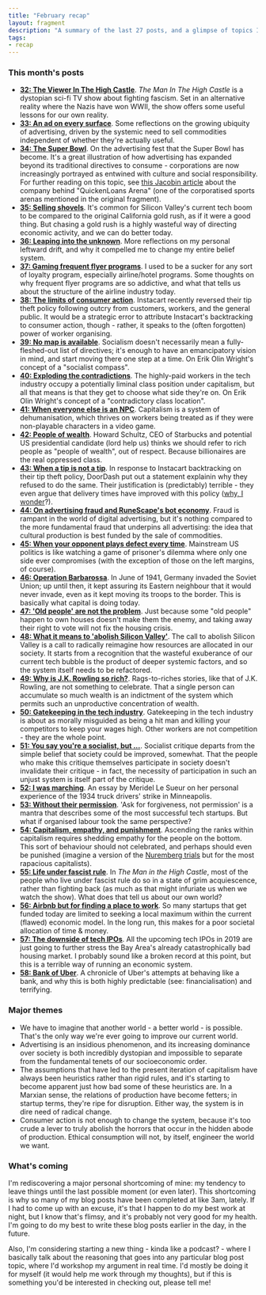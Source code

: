 ```yaml
---
title: "February recap"
layout: fragment
description: "A summary of the last 27 posts, and a glimpse of topics I'll be writing about next montj."
tags:
- recap
---
```


### This month's posts

* **[32: The Viewer In The High Castle](/posts/fragments-32)**. _The Man In The High Castle_ is a dystopian sci-fi TV show about fighting fascism. Set in an alternative reality where the Nazis have won WWII, the show offers some useful lessons for our own reality.
* **[33: An ad on every surface](/posts/fragments-33)**. Some reflections on the growing ubiquity of advertising, driven by the systemic need to sell commodities independent of whether they're actually useful.
* **[34: The Super Bowl](/posts/fragments-34)**. On the advertising fest that the Super Bowl has become. It's a great illustration of how advertising has expanded beyond its traditional directives to consume - corporations are now increasingly portrayed as entwined with culture and social responsibility. For further reading on this topic, see [this Jacobin article](https://jacobinmag.com/2018/11/the-house-that-debt-built) about the company behind "QuickenLoans Arena" (one of the corporatised sports arenas mentioned in the original fragment).
* **[35: Selling shovels](/posts/fragments-35)**. It's common for Silicon Valley's current tech boom to be compared to the original California gold rush, as if it were a good thing. But chasing a gold rush is a highly wasteful way of directing economic activity, and we can do better today.
* **[36: Leaping into the unknown](/posts/fragments-36)**. More reflections on my personal leftward drift, and why it compelled me to change my entire belief system.
* **[37: Gaming frequent flyer programs](/posts/fragments-37)**. I used to be a sucker for any sort of loyalty program, especially airline/hotel programs. Some thoughts on why frequent flyer programs are so addictive, and what that tells us about the structure of the airline industry today.
* **[38: The limits of consumer action](/posts/fragments-38)**. Instacart recently reversed their tip theft policy following outcry from customers, workers, and the general public. It would be a strategic error to attribute Instacart's backtracking to consumer action, though - rather, it speaks to the (often forgotten) power of worker organising.
* **[39: No map is available](/posts/fragments-39)**. Socialism doesn't necessarily mean a fully-fleshed-out list of directives; it's enough to have an emancipatory vision in mind, and start moving there one step at a time. On Erik Olin Wright's concept of a "socialist compass".
* **[40: Exploding the contradictions](/posts/fragments-40)**. The highly-paid workers in the tech industry occupy a potentially liminal class position under capitalism, but all that means is that they get to choose what side they're on. On Erik Olin Wright's concept of a "contradictory class location".
* **[41: When everyone else is an NPC](/posts/fragments-41)**. Capitalism is a system of dehumanisation, which thrives on workers being treated as if they were non-playable characters in a video game.
* **[42: People of wealth](/posts/fragments-42)**. Howard Schultz, CEO of Starbucks and potential US presidential candidate (lord help us) thinks we should refer to rich people as "people of wealth", out of respect. Because billionaires are the real oppressed class.
* **[43: When a tip is not a tip](/posts/fragments-43)**. In response to Instacart backtracking on their tip theft policy, DoorDash put out a statement explainin why they refused to do the same. Their justification is (predictably) terrible - they even argue that delivery times have improved with this policy ([why, I wonder](https://twitter.com/Smallvillefreek/status/1094047656517595138)?).
* **[44: On advertising fraud and RuneScape's bot economy](/posts/fragments-44)**. Fraud is rampant in the world of digital advertising, but it's nothing compared to the more fundamental fraud that underpins all advertising: the idea that cultural production is best funded by the sale of commodities.
* **[45: When your opponent plays defect every time](/posts/fragments-45)**. Mainstream US politics is like watching a game of prisoner's dilemma where only one side ever compromises (with the exception of those on the left margins, of course).
* **[46: Operation Barbarossa](/posts/fragments-46)**. In June of 1941, Germany invaded the Soviet Union; up until then, it kept assuring its Eastern neighbour that it would never invade, even as it kept moving its troops to the border. This is basically what capital is doing today.
* **[47: 'Old people' are not the problem](/posts/fragments-47)**. Just because some "old people" happen to own houses doesn't make them the enemy, and taking away their right to vote will not fix the housing crisis.
* **[48: What it means to 'abolish Silicon Valley'](/posts/fragments-48)**. The call to abolish Silicon Valley is a call to radically reimagine how resources are allocated in our society. It starts from a recognition that the wasteful exuberance of our current tech bubble is the product of deeper systemic factors, and so the system itself needs to be refactored.
* **[49: Why is J.K. Rowling so rich?](/posts/fragments-49)**. Rags-to-riches stories, like that of J.K. Rowling, are not something to celebrate. That a single person can accumulate so much wealth is an indictment of the system which permits such an unproductive concentration of wealth.
* **[50: Gatekeeping in the tech industry](/posts/fragments-50)**. Gatekeeping in the tech industry is about as morally misguided as being a hit man and killing your competitors to keep your wages high. Other workers are not competition - they are the whole point.
* **[51: You say you're a socialist, but ...](/posts/fragments-51)**. Socialist critique departs from the simple belief that society could be improved, somewhat. That the people who make this critique themselves participate in society doesn't invalidate their critique - in fact, the necessity of participation in such an unjust system is itself part of the critique.
* **[52: I was marching](/posts/fragments-52)**. An essay by Meridel Le Sueur on her personal experience of the 1934 truck drivers' strike in Minneapolis.
* **[53: Without their permission](/posts/fragments-53)**. 'Ask for forgiveness, not permission' is a mantra that describes some of the most successful tech startups. But what if organised labour took the same perspective?
* **[54: Capitalism, empathy, and punishment](/posts/fragments-54)**. Ascending the ranks within capitalism requires shedding empathy for the people on the bottom. This sort of behaviour should not celebrated, and perhaps should even be punished (imagine a version of the [Nuremberg trials](https://twitter.com/RealityInc/status/1100960543530078209) but for the most rapacious capitalists).
* **[55: Life under fascist rule](/posts/fragments-55)**. In _The Man in the High Castle_, most of the people who live under fascist rule do so in a state of grim acquiescence, rather than fighting back (as much as that might infuriate us when we watch the show). What does that tell us about our own world?
* **[56: Airbnb but for finding a place to work](/posts/fragments-56)**. So many startups that get funded today are limited to seeking a local maximum within the current (flawed) economic model. In the long run, this makes for a poor societal allocation of time & money.
* **[57: The downside of tech IPOs](/posts/fragments-57)**. All the upcoming tech IPOs in 2019 are just going to further stress the Bay Area's already catastrophically bad housing market. I probably sound like a broken record at this point, but this is a terrible way of running an economic system.
* **[58: Bank of Uber](/posts/fragments-58)**. A chronicle of Uber's attempts at behaving like a bank, and why this is both highly predictable (see: financialisation) and terrifying.

### Major themes

* We have to imagine that another world - a better world - is possible. That's the only way we're ever going to improve our current world.
* Advertising is an insidious phenomenon, and its increasing dominance over society is both incredibly dystopian and impossible to separate from the fundamental tenets of our socioeconomic order.
* The assumptions that have led to the present iteration of capitalism have always been heuristics rather than rigid rules, and it's starting to become apparent just how bad some of these heuristics are. In a Marxian sense, the relations of production have become fetters; in startup terms, they're ripe for disruption. Either way, the system is in dire need of radical change.
* Consumer action is not enough to change the system, because it's too crude a lever to truly abolish the horrors that occur in the hidden abode of production. Ethical consumption will not, by itself, engineer the world we want.

### What's coming

I'm rediscovering a major personal shortcoming of mine: my tendency to leave things until the last possible moment (or even later). This shortcoming is why so many of my blog posts have been completed at like 3am, lately. If I had to come up with an excuse, it's that I happen to do my best work at night, but I know that's flimsy, and it's probably not very good for my health. I'm going to do my best to write these blog posts earlier in the day, in the future.

Also, I'm considering starting a new thing - kinda like a podcast? - where I basically talk about the reasoning that goes into any particular blog post topic, where I'd workshop my argument in real time. I'd mostly be doing it for myself (it would help me work through my thoughts), but if this is something you'd be interested in checking out, please tell me!
